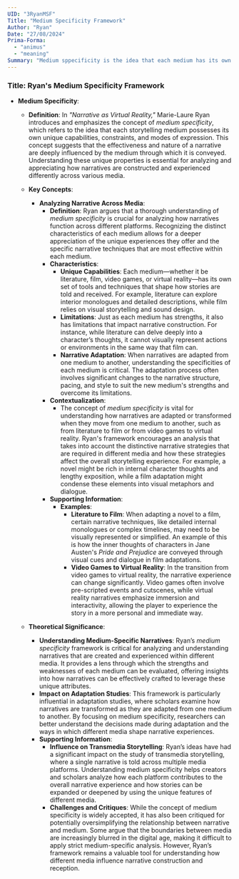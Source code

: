 ```yaml
---
UID: "3RyanMSF"
Title: "Medium Specificity Framework"
Author: "Ryan"
Date: "27/08/2024"
Prima-Forma:
  - "animus"
  - "meaning"
Summary: "Medium sppecificity is the idea that each medium has its own unique capabilities and limitations for storytelling."
---
```

### Title: **Ryan's Medium Specificity Framework**

- **Medium Specificity**:
  - **Definition**: In *"Narrative as Virtual Reality,"* Marie-Laure Ryan introduces and emphasizes the concept of *medium specificity*, which refers to the idea that each storytelling medium possesses its own unique capabilities, constraints, and modes of expression. This concept suggests that the effectiveness and nature of a narrative are deeply influenced by the medium through which it is conveyed. Understanding these unique properties is essential for analyzing and appreciating how narratives are constructed and experienced differently across various media.

  - **Key Concepts**:
    - **Analyzing Narrative Across Media**:
      - **Definition**: Ryan argues that a thorough understanding of *medium specificity* is crucial for analyzing how narratives function across different platforms. Recognizing the distinct characteristics of each medium allows for a deeper appreciation of the unique experiences they offer and the specific narrative techniques that are most effective within each medium.
      - **Characteristics**:
        - **Unique Capabilities**: Each medium—whether it be literature, film, video games, or virtual reality—has its own set of tools and techniques that shape how stories are told and received. For example, literature can explore interior monologues and detailed descriptions, while film relies on visual storytelling and sound design.
        - **Limitations**: Just as each medium has strengths, it also has limitations that impact narrative construction. For instance, while literature can delve deeply into a character’s thoughts, it cannot visually represent actions or environments in the same way that film can.
        - **Narrative Adaptation**: When narratives are adapted from one medium to another, understanding the specificities of each medium is critical. The adaptation process often involves significant changes to the narrative structure, pacing, and style to suit the new medium's strengths and overcome its limitations.
      - **Contextualization**:
        - The concept of *medium specificity* is vital for understanding how narratives are adapted or transformed when they move from one medium to another, such as from literature to film or from video games to virtual reality. Ryan's framework encourages an analysis that takes into account the distinctive narrative strategies that are required in different media and how these strategies affect the overall storytelling experience. For example, a novel might be rich in internal character thoughts and lengthy exposition, while a film adaptation might condense these elements into visual metaphors and dialogue.
      - **Supporting Information**:
        - **Examples**:
          - **Literature to Film**: When adapting a novel to a film, certain narrative techniques, like detailed internal monologues or complex timelines, may need to be visually represented or simplified. An example of this is how the inner thoughts of characters in Jane Austen's *Pride and Prejudice* are conveyed through visual cues and dialogue in film adaptations.
          - **Video Games to Virtual Reality**: In the transition from video games to virtual reality, the narrative experience can change significantly. Video games often involve pre-scripted events and cutscenes, while virtual reality narratives emphasize immersion and interactivity, allowing the player to experience the story in a more personal and immediate way.

  - **Theoretical Significance**:
    - **Understanding Medium-Specific Narratives**: Ryan’s *medium specificity* framework is critical for analyzing and understanding narratives that are created and experienced within different media. It provides a lens through which the strengths and weaknesses of each medium can be evaluated, offering insights into how narratives can be effectively crafted to leverage these unique attributes.
    - **Impact on Adaptation Studies**: This framework is particularly influential in adaptation studies, where scholars examine how narratives are transformed as they are adapted from one medium to another. By focusing on medium specificity, researchers can better understand the decisions made during adaptation and the ways in which different media shape narrative experiences.
    - **Supporting Information**:
      - **Influence on Transmedia Storytelling**: Ryan’s ideas have had a significant impact on the study of transmedia storytelling, where a single narrative is told across multiple media platforms. Understanding medium specificity helps creators and scholars analyze how each platform contributes to the overall narrative experience and how stories can be expanded or deepened by using the unique features of different media.
      - **Challenges and Critiques**: While the concept of medium specificity is widely accepted, it has also been critiqued for potentially oversimplifying the relationship between narrative and medium. Some argue that the boundaries between media are increasingly blurred in the digital age, making it difficult to apply strict medium-specific analysis. However, Ryan’s framework remains a valuable tool for understanding how different media influence narrative construction and reception.
